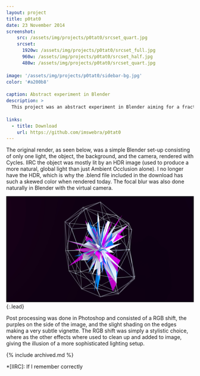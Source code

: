 ```yaml
---
layout: project
title: p0tat0
date: 23 November 2014
screenshot:
    src: /assets/img/projects/p0tat0/srcset_quart.jpg
    srcset:
      1920w: /assets/img/projects/p0tat0/srcset_full.jpg
      960w: /assets/img/projects/p0tat0/srcset_half.jpg
      480w: /assets/img/projects/p0tat0/srcset_quart.jpg

image: '/assets/img/projects/p0tat0/sidebar-bg.jpg'
color: '#a200b8'

caption: Abstract experiment in Blender
description: >
  This project was an abstract experiment in Blender aiming for a fractal-like 3D object, emulating the style of [David Zerba.](https://davidzerba.wordpress.com/tag/abstract/)

links:
  - title: Download
    url: https://github.com/imswebra/p0tat0
---
```


The original render, as seen below, was a simple Blender set-up consisting of only one light, the object, the background, and the camera, rendered with Cycles. IIRC the object was mostly lit by an HDR image (used to produce a more natural, global light than just Ambient Occlusion alone). I no longer have the HDR, which is why the .blend file included in the download has such a skewed color when rendered today. The focal blur was also done naturally in Blender with the virtual camera.

![Full-width image](/assets/img/projects/p0tat0/render.jpg){:.lead}

Post processing was done in Photoshop and consisted of a RGB shift, the purples on the side of the image, and the slight shading on the edges making a very subtle vignette. The RGB shift was simply a stylistic choice, where as the other effects where used to clean up and added to image, giving the illusion of a more sophisticated lighting setup.

{% include archived.md %}

*[IIRC]: If I remember correctly